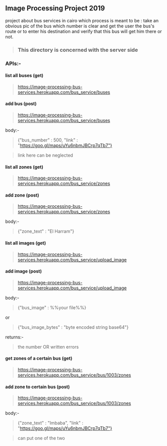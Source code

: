 ## Image Processing Project 2019
project about bus services in cairo which process is meant to be : 
take an obvious pic of the bus which number is clear and get the user the bus's route or to enter his destination and verify that this bus will get him there or not.

>### This directory is concerned with the server side

### APIs:-

#### list all buses (get)
>https://image-processing-bus-services.herokuapp.com/bus_service/buses

#### add bus (post)
>https://image-processing-bus-services.herokuapp.com/bus_service/buses

body:-
>{"bus_number" : 500, "link" : "https://goo.gl/maps/uYu6nbmJBCrp7qTb7"}

>link here can be neglected

#### list all zones (get)
>https://image-processing-bus-services.herokuapp.com/bus_service/zones

#### add zone (post)
>https://image-processing-bus-services.herokuapp.com/bus_service/zones

body:-
>{"zone_text" : "El Harram"}

#### list all images (get)
>https://image-processing-bus-services.herokuapp.com/bus_service/upload_image

#### add image (post)
>https://image-processing-bus-services.herokuapp.com/bus_service/upload_image

body:-
>{"bus_image" : %%your file%%}

or

>{"bus_image_bytes" : "byte encoded string base64"}

returns:-
>the number OR
>written errors

#### get zones of a certain bus (get)
>https://image-processing-bus-services.herokuapp.com/bus_service/bus/1003/zones

#### add zone to certain bus (post)
>https://image-processing-bus-services.herokuapp.com/bus_service/bus/1003/zones

body:-
>{"zone_text" : "Imbaba", "link" : "https://goo.gl/maps/uYu6nbmJBCrp7qTb7"}

>can put one of the two
 